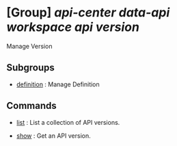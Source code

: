 # [Group] _api-center data-api workspace api version_

Manage Version

## Subgroups

- [definition](/Commands/api-center/data-api/workspace/api/version/definition/readme.md)
: Manage Definition

## Commands

- [list](/Commands/api-center/data-api/workspace/api/version/_list.md)
: List a collection of API versions.

- [show](/Commands/api-center/data-api/workspace/api/version/_show.md)
: Get an API version.
